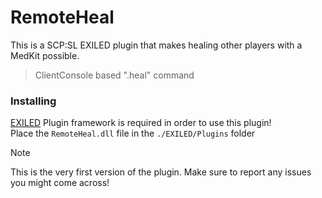 # RemoteHeal
This is a SCP:SL EXILED plugin that makes healing other players with a MedKit possible. <br>
> ClientConsole based ".heal" command
### Installing
[EXILED](https://github.com/Exiled-Team/EXILED) Plugin framework is required in order to use this plugin!<br>
Place the `RemoteHeal.dll` file in the `./EXILED/Plugins` folder
> [!NOTE]
> This is the very first version of the plugin. Make sure to report any issues you might come across!